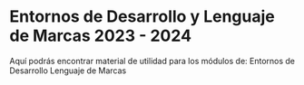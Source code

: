 # Entornos de Desarrollo y Lenguaje de Marcas 2023 - 2024

Aquí podrás encontrar material de utilidad para los módulos de:
Entornos de Desarrollo
Lenguaje de Marcas
